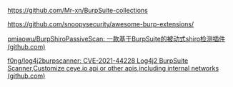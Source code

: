 https://github.com/Mr-xn/BurpSuite-collections

https://github.com/snoopysecurity/awesome-burp-extensions/

[pmiaowu/BurpShiroPassiveScan: 一款基于BurpSuite的被动式shiro检测插件 (github.com)](https://github.com/pmiaowu/BurpShiroPassiveScan)

[f0ng/log4j2burpscanner: CVE-2021-44228 Log4j2 BurpSuite Scanner,Customize ceye.io api or other apis,including internal networks (github.com)](https://github.com/f0ng/log4j2burpscanner)